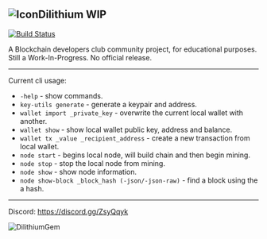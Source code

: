 ![Icon](https://i.imgur.com/x2if7vJ.png)Dilithium WIP
---
[![Build Status](https://travis-ci.org/CryptoKass/dilithium.svg?branch=master)](https://travis-ci.org/CryptoKass/dilithium.svg)

A Blockchain developers club community project, for educational purposes. Still a Work-In-Progress. No official release.

---

Current cli usage:
- `-help` - show commands.
- `key-utils generate` - generate a keypair and address.
- `wallet import _private_key` - overwrite the current local wallet with another.
- `wallet show` - show local wallet public key, address and balance.
- `wallet tx _value _recipient_address` - create a new transaction from local wallet.
- `node start` - begins local node, will build chain and then begin mining.
- `node stop` - stop the local node from mining.
- `node show` - show node information.
- `node show-block _block_hash (-json/-json-raw)` - find a block using the a hash.

---

Discord: https://discord.gg/ZsyQqyk

![DilithiumGem](https://i.imgur.com/2ubvWak.png)
